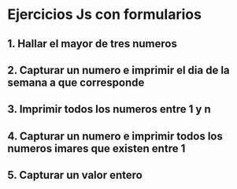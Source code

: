 # Ejercicios Js con formularios

## 1. Hallar el mayor de tres numeros

## 2. Capturar un numero e imprimir el dia de la semana a que corresponde

## 3. Imprimir todos los numeros entre 1 y n

## 4. Capturar un numero e imprimir todos los numeros imares que existen entre 1 

## 5. Capturar un valor entero